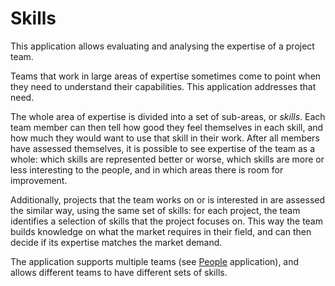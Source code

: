 # Skills

This application allows evaluating and analysing the expertise of a project team.

Teams that work in large areas of expertise sometimes come to point when they need to understand their capabilities.  This application addresses that need.

The whole area of expertise is divided into a set of sub-areas, or _skills_.  Each team member can then tell how good they feel themselves in each skill, and how much they would want to use that skill in their work.  After all members have assessed themselves, it is possible to see expertise of the team as a whole: which skills are represented better or worse, which skills are more or less interesting to the people, and in which areas there is room for improvement.

Additionally, projects that the team works on or is interested in are assessed the similar way, using the same set of skills: for each project, the team identifies a selection of skills that the project focuses on.  This way the team builds knowledge on what the market requires in their field, and can then decide if its expertise matches the market demand.

The application supports multiple teams (see [People](../people/README.md) application), and allows different teams to have different sets of skills.
